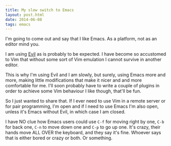 ```yaml
---
title: My slow switch to Emacs
layout: post.html
date: 2014-06-08
tags: emacs
---
```


I'm going to come out and say that I like Emacs.  As a platform, not as an
editor mind you.

I am using [Evil][evil] as is probably to be expected.  I have become so
accustomed to Vim that without some sort of Vim emulation I cannot survive in
another editor.

[evil]: http://www.emacswiki.org/emacs/Evil

This is why I'm using Evil and I am slowly, but surely, using Emacs more and
more, making little modifications that make it nicer and and more comfortable
for me.  I'll soon probably have to write a couple of plugins in order to
achieve some Vim behaviour I like though, that'll be fun.

So I just wanted to share that. If I ever need to use Vim in a remote server or
for pair programming, I'm open and if I need to use Emacs I'm also open, unless
it's Emacs without Evil, in which case I am closed.

I have NO clue how Emacs users could use `C-f` for moving right by one, `C-b`
for back one, `C-n` to move down one and `C-p` to go up one.  It's crazy, their
hands move ALL OVER the keyboard, and they say it's fine.  Whoever says that is
either bored or crazy or both.  Or something.
